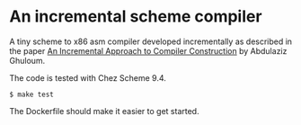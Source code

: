 # An incremental scheme compiler

A tiny scheme to x86 asm compiler developed incrementally as described in the
paper [An Incremental Approach to Compiler Construction][1] by Abdulaziz
Ghuloum.

The code is tested with Chez Scheme 9.4.

    $ make test

The Dockerfile should make it easier to get started.

[1]: https://github.com/namin/inc/blob/master/docs/paper.pdf?raw=true
